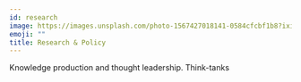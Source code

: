 ```yaml
---
id: research
image: https://images.unsplash.com/photo-1567427018141-0584cfcbf1b8?ixid=MnwxMjA3fDB8MHxzZWFyY2h8Mnx8cmVzZWFyY2h8ZW58MHx8MHx8&ixlib=rb-1.2.1&auto=format&fit=crop&w=800&q=60
emoji: ""
title: Research & Policy
---
```


Knowledge production and thought leadership. Think-tanks
